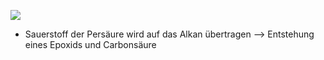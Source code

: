 ![](Pasted%20image%2020231214170713.png)
- Sauerstoff der Persäure wird auf das Alkan übertragen --> Entstehung eines Epoxids und Carbonsäure 